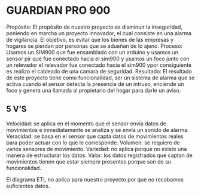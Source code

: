 # GUARDIAN PRO 900

Propósito: El propósito de nuestro proyecto es disminuir la inseguridad, poniendo en marcha un proyecto innovador, el cual consiste en una alarma de vigilancia. El objetivo, es evitar que los bienes de las empresas y hogares se pierdan por personas que se adueñan de lo ajeno.
Proceso: Usamos un SIM900 que fue ensamblado con un arduino y usamos un sensor pir que fue conectado hacia el sim900 y usamos un foco junto con un relevador el relevador fue conectado hacia el sim900  ypor consiguiente es realizo el cableado de una camara de seguridad.
Resultado: El resultado de este proyecto tiene como funcionalidad, ser un sistema de alarma que se activa cuando el sensor detecta la presencia de un intruso, enciende un foco y genera una llamada al propietario del hogar para darle un aviso.

## 5 V’S
Velocidad: se aplica en el momento que el sensor envía datos de movimientos e inmediatamente se analiza y se envía un sonido de alarma.
Veracidad: se basa en el sensor que capta datos de movimientos reales para poder actuar con lo que le corresponde.
Volumen: se requiere de varios sensores de movimiento.
Variedad: no aplica porque no existe una manera de estructurar los datos.
Valor: los datos registrados que captan de movimientos tienen que estar siempre presentes porque son de su funcionalidad.

El diagrama ETL no aplica para nuestro proyecto por que no recabamos suficientes datos.
